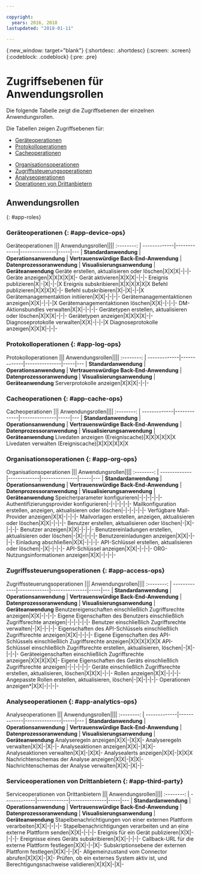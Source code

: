 ```yaml
---

copyright:
  years: 2016, 2018
lastupdated: "2018-01-11"

---
```


{:new_window: target="blank"}
{:shortdesc: .shortdesc}
{:screen: .screen}
{:codeblock: .codeblock}
{:pre: .pre}

# Zugriffsebenen für Anwendungsrollen

Die folgende Tabelle zeigt die Zugriffsebenen der einzelnen Anwendungsrollen.

Die Tabellen zeigen Zugriffsebenen für:
- [Geräteoperationen](#app-device-ops)
- [Protokolloperationen](#app-log-ops)
- [Cacheoperationen](#app-cache-ops)
<!-- [Historian Operations](#app-historian) -->
- [Organisationsoperationen](#app-org-ops)
- [Zugriffssteuerungsoperationen](#app-access-ops)
- [Analyseoperationen](#app-analytics-ops)
- [Operationen von Drittanbietern](#app-third-party)  
<!-- - [Risk Management Operations](#app-risk-mgt) -->

## Anwendungsrollen
{: #app-roles}

### Geräteoperationen {: #app-device-ops}

Geräteoperationen ||| Anwendungsrollen||||
:--------: | -------------|-------------|---------------|-----|---
           | **Standardanwendung** | **Operationsanwendung** | **Vertrauenswürdige Back-End-Anwendung** | **Datenprozessoranwendung** | **Visualisierungsanwendung** | **Geräteanwendung**
Geräte erstellen, aktualisieren oder löschen|X|X|X|-|-|-
Geräte anzeigen|X|X|X|X|X|-
Gerät aktivieren|X|X|X|-|-|-
Ereignis publizieren|X|-|X|-|-|X
Ereignis subskribieren|X|X|X|X|X|X
Befehl publizieren|X|X|X|X|-|-
Befehl subskribieren|X|-|X|-|-|X
Gerätemanagementaktion initiieren|X|X|-|-|-|-
Gerätemanagementaktionen anzeigen|X|X|-|-|-|X
Gerätemanagementaktionen löschen|X|X|-|-|-|-
DM-Aktionsbundles verwalten|X|X|-|-|-|-
Gerätetypen erstellen, aktualisieren oder löschen|X|X|X|-|-|-
Gerätetypen anzeigen|X|X|X|X|-|-
Diagnoseprotokolle verwalten|X|X|-|-|-|X
Diagnoseprotokolle anzeigen|X|X|X|-|-|-

### Protokolloperationen {: #app-log-ops}

Protokolloperationen ||| Anwendungsrollen||||
:--------: | -------------|-------------|---------------|-----|---
           | **Standardanwendung** | **Operationsanwendung** | **Vertrauenswürdige Back-End-Anwendung** | **Datenprozessoranwendung** | **Visualisierungsanwendung** | **Geräteanwendung**
Serverprotokolle anzeigen|X|X|X|-|-|-

### Cacheoperationen {: #app-cache-ops}

Cacheoperationen ||| Anwendungsrollen||||
:--------: | -------------|-------------|---------------|-----|---
           | **Standardanwendung** | **Operationsanwendung** | **Vertrauenswürdige Back-End-Anwendung** | **Datenprozessoranwendung** | **Visualisierungsanwendung** | **Geräteanwendung**
Livedaten anzeigen (Ereigniscache)|X|X|X|X|X|X
Livedaten verwalten (Ereigniscache)|X|X|X|X|X|X

### Organisationsoperationen {: #app-org-ops}

Organisationsoperationen ||| Anwendungsrollen||||
:--------: | -------------|-------------|---------------|-----|---
           | **Standardanwendung** | **Operationsanwendung** | **Vertrauenswürdige Back-End-Anwendung** | **Datenprozessoranwendung** | **Visualisierungsanwendung** | **Geräteanwendung**
Speicherparameter konfigurieren|-|-|-|-|-|-
Authentifizierungsprovider konfigurieren|-|-|-|-|-|-
Mailkonfiguration erstellen, anzeigen, aktualisieren oder löschen|-|-|-|-|-|-
Verfügbare Mail-Provider anzeigen|X|X|-|-|-|-
Mailvorlagen erstellen, anzeigen, aktualisieren oder löschen|X|X|-|-|-|-
Benutzer erstellen, aktualisieren oder löschen|-|X|-|-|-|-
Benutzer anzeigen|X|X|-|-|-|-
Benutzereinladungen erstellen, aktualisieren oder löschen|-|X|-|-|-|-
Benutzereinladungen anzeigen|X|X|-|-|-|-
Einladung abschließen|X|X|-|-|-|-
API-Schlüssel erstellen, aktualisieren oder löschen|-|X|-|-|-|-
API-Schlüssel anzeigen|X|X|-|-|-|-
ORG-Nutzungsinformationen anzeigen|X|X|-|-|-|-

### Zugriffssteuerungsoperationen {: #app-access-ops}

Zugriffssteuerungsoperationen ||| Anwendungsrollen||||
:--------: | -------------|-------------|---------------|-----|---
           | **Standardanwendung** | **Operationsanwendung** | **Vertrauenswürdige Back-End-Anwendung** | **Datenprozessoranwendung** | **Visualisierungsanwendung** | **Geräteanwendung**
Benutzereigenschaften einschließlich Zugriffsrechte anzeigen|X|X|-|-|-|-
Eigene Eigenschaften des Benutzers einschließlich Zugriffsrechte anzeigen|-|-|-|-|-|-
Benutzer einschließlich Zugriffsrechte verwalten|-|X|-|-|-|-
Eigenschaften des API-Schlüssels einschließlich Zugriffsrechte anzeigen|X|X|-|-|-|-
Eigene Eigenschaften des API-Schlüssels einschließlich Zugriffsrechte anzeigen|X|X|X|X|X|X
API-Schlüssel einschließlich Zugriffsrechte erstellen, aktualisieren, löschen|-|X|-|-|-|-
Geräteeigenschaften einschließlich Zugriffsrechte anzeigen|X|X|X|X|X|-
Eigene Eigenschaften des Geräts einschließlich Zugriffsrechte anzeigen|-|-|-|-|-|-
Geräte einschließlich Zugriffsrechte erstellen, aktualisieren, löschen|X|X|X|-|-|-
Rollen anzeigen|X|X|-|-|-|-
Angepasste Rollen erstellen, aktualisieren, löschen|-|X|-|-|-|-
Operationen anzeigen*|X|X|-|-|-|-

### Analyseoperationen {: #app-analytics-ops}

Analyseoperationen ||| Anwendungsrollen||||
:--------: | -------------|-------------|---------------|-----|---
           | **Standardanwendung** | **Operationsanwendung** | **Vertrauenswürdige Back-End-Anwendung** | **Datenprozessoranwendung** | **Visualisierungsanwendung** | **Geräteanwendung**
Analyseregeln anzeigen|X|X|-|X|X|-
Analyseregeln verwalten|X|X|-|X|-|-
Analyseaktionen anzeigen|X|X|-|X|X|-
Analyseaktionen verwalten|X|X|-|X|X|-
Analysealerts anzeigen|X|X|-|X|X|X
Nachrichtenschemas der Analyse anzeigen|X|X|-|X|X|-
Nachrichtenschemas der Analyse verwalten|X|X|-|X|-|-

### Serviceoperationen von Drittanbietern {: #app-third-party}

Serviceoperationen von Drittanbietern ||| Anwendungsrollen||||
:--------: | -------------|-------------|---------------|-----|---
           | **Standardanwendung** | **Operationsanwendung** | **Vertrauenswürdige Back-End-Anwendung** | **Datenprozessoranwendung** | **Visualisierungsanwendung** | **Geräteanwendung**
Stapelbenachrichtigungen von einer externen Plattform verarbeiten|X|X|-|-|-|-
Stapelbenachrichtigungen verarbeiten und an eine externe Plattform senden|X|X|-|-|-|-
Ereignis für ein Gerät publizieren|X|X|-|-|-|-
Ereignisse eines Geräts subskribieren|X|X|-|-|-|-
Callback-URL für die externe Plattform festlegen|X|X|-|-|X|-
Subskriptionsebene der externen Plattform festlegen|X|X|-|-|X|-
Allgemeinzustand vom Connector abrufen|X|X|X|-|X|-
Prüfen, ob ein externes System aktiv ist, und Berechtigungsnachweise validieren|X|X|X|-|X|-
